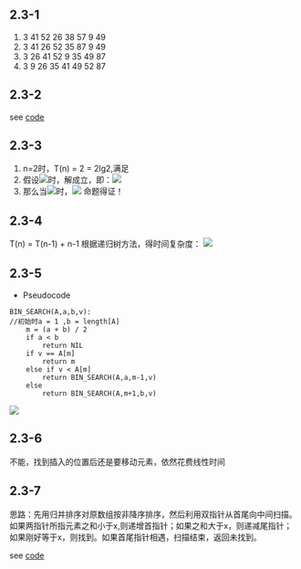 ## 2.3-1 ##
1. 3 41 52 26 38 57 9 49
2. 3 41 26 52 35 87 9 49
3. 3 26 41 52 9 35 49 87
4. 3 9 26 35 41 49 52 87

## 2.3-2 ##
see [code](merge_sort.py)

## 2.3-3 ##
1. n=2时，T(n) = 2 = 2lg2,满足
2. 假设![][1]时，解成立，即：![][2]
3. 那么当![][3]时，![][4]
命题得证！

## 2.3-4 ##
T(n) = T(n-1) + n-1
根据递归树方法，得时间复杂度：
![][5]

## 2.3-5 ##
* Pseudocode
```
BIN_SEARCH(A,a,b,v):
//初始时a = 1 ,b = length[A]
	m = (a + b) / 2
	if a < b 
		return NIL
	if v == A[m]
		return m
	else if v < A[m]
		return BIN_SEARCH(A,a,m-1,v)
	else
		return BIN_SEARCH(A,m+1,b,v)
```

![][6]

## 2.3-6 ##
不能，找到插入的位置后还是要移动元素，依然花费线性时间

## 2.3-7 ##
思路：先用归并排序对原数组按非降序排序，然后利用双指针从首尾向中间扫描。如果两指针所指元素之和小于x,则递增首指针；如果之和大于x，则递减尾指针；如果刚好等于x，则找到。如果首尾指针相遇，扫描结束，返回未找到。

see [code](ex2.3-7.py)

[1]: http://latex.codecogs.com/gif.latex?n=2^k  
[2]: http://latex.codecogs.com/gif.latex?T(2^k)=2T(2^{k-1})+2^k=2^k\lg{2^k}=k2^k  
[3]: http://latex.codecogs.com/gif.latex?n=2^{k+1}  
[4]: http://latex.codecogs.com/gif.latex?T(n)=T(2^{k+1})=2T(2^k)+2^{k+1}=k2^{k+1}+2^{k+1}=2^{k+1}(k+1)=n\lg{n}  
[5]: http://latex.codecogs.com/gif.latex?$$\sum_{i=1}^{n-1}=\Theta(n^2)$$  
[6]: http://latex.codecogs.com/gif.latex?$T(n)=T(n/2)+\Theta(1)$  
